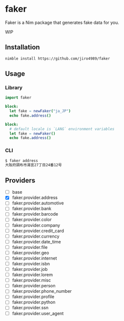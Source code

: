 # faker

Faker is a Nim package that generates fake data for you.

WIP

## Installation

```bash
nimble install https://github.com/jiro4989/faker
```

## Usage

### Library

```nim
import faker

block:
  let fake = newFaker("ja_JP")
  echo fake.address()

block:
  # default locale is `LANG` environment variables
  let fake = newFaker()
  echo fake.address()
```

### CLI

```bash
$ faker address
大阪府調布市湯宮27丁目24番12号
```

## Providers

- [ ] base
- [x] faker.provider.address
- [ ] faker.provider.automotive
- [ ] faker.provider.bank
- [ ] faker.provider.barcode
- [ ] faker.provider.color
- [ ] faker.provider.company
- [ ] faker.provider.credit_card
- [ ] faker.provider.currency
- [ ] faker.provider.date_time
- [ ] faker.provider.file
- [ ] faker.provider.geo
- [ ] faker.provider.internet
- [ ] faker.provider.isbn
- [ ] faker.provider.job
- [ ] faker.provider.lorem
- [ ] faker.provider.misc
- [ ] faker.provider.person
- [ ] faker.provider.phone_number
- [ ] faker.provider.profile
- [ ] faker.provider.python
- [ ] faker.provider.ssn
- [ ] faker.provider.user_agent
